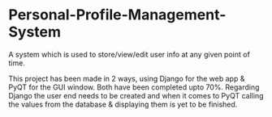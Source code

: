 # Personal-Profile-Management-System
A system which is used to store/view/edit user info at any given point of time.

This project has been made in  2 ways, using Django for the web app & PyQT for the GUI window. Both have been completed upto 70%. Regarding Django the user end needs to be created and when it comes to PyQT calling the values from the database & displaying them is yet to be finished.
